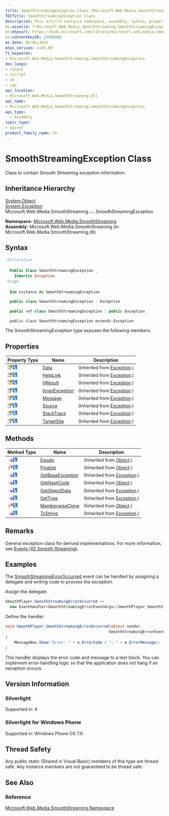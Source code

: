 ```yaml
---
title: SmoothStreamingException Class (Microsoft.Web.Media.SmoothStreaming)
TOCTitle: SmoothStreamingException Class
description: This article contains namespace, assembly, syntax, properties, methods, and version information for the SmoothStreamingException Class.
ms:assetid: T:Microsoft.Web.Media.SmoothStreaming.SmoothStreamingException
ms:mtpsurl: https://msdn.microsoft.com/library/microsoft.web.media.smoothstreaming.smoothstreamingexception(v=VS.90)
ms:contentKeyID: 23960980
ms.date: 05/02/2012
mtps_version: v=VS.90
f1_keywords:
- Microsoft.Web.Media.SmoothStreaming.SmoothStreamingException
dev_langs:
- csharp
- jscript
- vb
- cpp
api_location:
- Microsoft.Web.Media.SmoothStreaming.dll
api_name:
- Microsoft.Web.Media.SmoothStreaming.SmoothStreamingException
api_type:
  - Assembly
topic_type:
- apiref
product_family_name: VS
---
```


# SmoothStreamingException Class

Class to contain Smooth Streaming exception information.

## Inheritance Hierarchy

[System.Object](https://msdn.microsoft.com/library/e5kfa45b)  
  [System.Exception](https://msdn.microsoft.com/library/c18k6c59)  
    Microsoft.Web.Media.SmoothStreaming..::..SmoothStreamingException  

**Namespace:**  [Microsoft.Web.Media.SmoothStreaming](microsoft-web-media-smoothstreaming-namespace_1.md)  
**Assembly:**  Microsoft.Web.Media.SmoothStreaming (in Microsoft.Web.Media.SmoothStreaming.dll)

## Syntax

```vb
'Declaration

  Public Class SmoothStreamingException _
    Inherits Exception
'Usage

  Dim instance As SmoothStreamingException
```

```csharp
  public class SmoothStreamingException : Exception
```

```cpp
  public ref class SmoothStreamingException : public Exception
```

```jscript
  public class SmoothStreamingException extends Exception
```

The SmoothStreamingException type exposes the following members.

## Properties

|Property Type|Name|Description|
|--- |--- |--- |
|![Public property](images/Ff728140.pubproperty(en-us,VS.90).gif "Public property")![Supported by Silverlight for Windows Phone](images/Ff728140.slMobile(en-us,VS.90).gif "Supported by Silverlight for Windows Phone")|[Data](https://msdn.microsoft.com/library/2wyfbc48)|(Inherited from [Exception](https://msdn.microsoft.com/library/c18k6c59).)|
|![Public property](images/Ff728140.pubproperty(en-us,VS.90).gif "Public property")![Supported by Silverlight for Windows Phone](images/Ff728140.slMobile(en-us,VS.90).gif "Supported by Silverlight for Windows Phone")|[HelpLink](https://msdn.microsoft.com/library/71tawy4s)|(Inherited from [Exception](https://msdn.microsoft.com/library/c18k6c59).)|
|![Protected property](images/Ee532670.protproperty(en-us,VS.90).gif "Protected property")![Supported by Silverlight for Windows Phone](images/Ff728140.slMobile(en-us,VS.90).gif "Supported by Silverlight for Windows Phone")|[HResult](https://msdn.microsoft.com/library/sh5cw61c)|(Inherited from [Exception](https://msdn.microsoft.com/library/c18k6c59).)|
|![Public property](images/Ff728140.pubproperty(en-us,VS.90).gif "Public property")![Supported by Silverlight for Windows Phone](images/Ff728140.slMobile(en-us,VS.90).gif "Supported by Silverlight for Windows Phone")|[InnerException](https://msdn.microsoft.com/library/902sca80)|(Inherited from [Exception](https://msdn.microsoft.com/library/c18k6c59).)|
|![Public property](images/Ff728140.pubproperty(en-us,VS.90).gif "Public property")![Supported by Silverlight for Windows Phone](images/Ff728140.slMobile(en-us,VS.90).gif "Supported by Silverlight for Windows Phone")|[Message](https://msdn.microsoft.com/library/9btwf6wk)|(Inherited from [Exception](https://msdn.microsoft.com/library/c18k6c59).)|
|![Public property](images/Ff728140.pubproperty(en-us,VS.90).gif "Public property")![Supported by Silverlight for Windows Phone](images/Ff728140.slMobile(en-us,VS.90).gif "Supported by Silverlight for Windows Phone")|[Source](https://msdn.microsoft.com/library/85weac5w)|(Inherited from [Exception](https://msdn.microsoft.com/library/c18k6c59).)|
|![Public property](images/Ff728140.pubproperty(en-us,VS.90).gif "Public property")![Supported by Silverlight for Windows Phone](images/Ff728140.slMobile(en-us,VS.90).gif "Supported by Silverlight for Windows Phone")|[StackTrace](https://msdn.microsoft.com/library/dxzhy005)|(Inherited from [Exception](https://msdn.microsoft.com/library/c18k6c59).)|
|![Public property](images/Ff728140.pubproperty(en-us,VS.90).gif "Public property")![Supported by Silverlight for Windows Phone](images/Ff728140.slMobile(en-us,VS.90).gif "Supported by Silverlight for Windows Phone")|[TargetSite](https://msdn.microsoft.com/library/2wchw354)|(Inherited from [Exception](https://msdn.microsoft.com/library/c18k6c59).)|

## Methods

|Method Type|Name|Description|
|--- |--- |--- |
|![Public method](images/Ff728153.pubmethod(en-us,VS.90).gif "Public method")![Supported by Silverlight for Windows Phone](images/Ff728140.slMobile(en-us,VS.90).gif "Supported by Silverlight for Windows Phone")|[Equals](https://msdn.microsoft.com/library/bsc2ak47)|(Inherited from [Object](https://msdn.microsoft.com/library/e5kfa45b).)|
|![Protected method](images/Ff728153.protmethod(en-us,VS.90).gif "Protected method")![Supported by Silverlight for Windows Phone](images/Ff728140.slMobile(en-us,VS.90).gif "Supported by Silverlight for Windows Phone")|[Finalize](https://msdn.microsoft.com/library/4k87zsw7)|(Inherited from [Object](https://msdn.microsoft.com/library/e5kfa45b).)|
|![Public method](images/Ff728153.pubmethod(en-us,VS.90).gif "Public method")![Supported by Silverlight for Windows Phone](images/Ff728140.slMobile(en-us,VS.90).gif "Supported by Silverlight for Windows Phone")|[GetBaseException](https://msdn.microsoft.com/library/49kcee3b)|(Inherited from [Exception](https://msdn.microsoft.com/library/c18k6c59).)|
|![Public method](images/Ff728153.pubmethod(en-us,VS.90).gif "Public method")![Supported by Silverlight for Windows Phone](images/Ff728140.slMobile(en-us,VS.90).gif "Supported by Silverlight for Windows Phone")|[GetHashCode](https://msdn.microsoft.com/library/zdee4b3y)|(Inherited from [Object](https://msdn.microsoft.com/library/e5kfa45b).)|
|![Public method](images/Ff728153.pubmethod(en-us,VS.90).gif "Public method")![Supported by Silverlight for Windows Phone](images/Ff728140.slMobile(en-us,VS.90).gif "Supported by Silverlight for Windows Phone")|[GetObjectData](https://msdn.microsoft.com/library/fwb1489e)|(Inherited from [Exception](https://msdn.microsoft.com/library/c18k6c59).)|
|![Public method](images/Ff728153.pubmethod(en-us,VS.90).gif "Public method")![Supported by Silverlight for Windows Phone](images/Ff728140.slMobile(en-us,VS.90).gif "Supported by Silverlight for Windows Phone")|[GetType](https://msdn.microsoft.com/library/44zb316t)|(Inherited from [Exception](https://msdn.microsoft.com/library/c18k6c59).)|
|![Protected method](images/Ff728153.protmethod(en-us,VS.90).gif "Protected method")![Supported by Silverlight for Windows Phone](images/Ff728140.slMobile(en-us,VS.90).gif "Supported by Silverlight for Windows Phone")|[MemberwiseClone](https://msdn.microsoft.com/library/57ctke0a)|(Inherited from [Object](https://msdn.microsoft.com/library/e5kfa45b).)|
|![Public method](images/Ff728153.pubmethod(en-us,VS.90).gif "Public method")![Supported by Silverlight for Windows Phone](images/Ff728140.slMobile(en-us,VS.90).gif "Supported by Silverlight for Windows Phone")|[ToString](https://msdn.microsoft.com/library/es4y6f7e)|(Inherited from [Exception](https://msdn.microsoft.com/library/c18k6c59).)|

## Remarks

General exception class for derived implementations. For more information, see [Events (IIS Smooth Streaming)](events.md).

## Examples

The [SmoothStreamingErrorOccurred](smoothstreamingmediaelement-smoothstreamingerroroccurred-event-microsoft-web-media-smoothstreaming_1.md) event can be handled by assigning a delegate and writing code to process the exception.

Assign the delegate.

```csharp
SmoothPlayer.SmoothStreamingErrorOccurred +=
  new EventHandler<SmoothStreamingErrorEventArgs>(SmoothPlayer_SmoothStreamingErrorOccurred);
```

Define the handler.

```csharp
void SmoothPlayer_SmoothStreamingErrorOccurred(object sender,
                                              SmoothStreamingErrorEventArgs e)
{
    MessageBox.Show("Error: " + e.ErrorCode + "; " + e.ErrorMessage);
}
```

This handler displays the error code and message to a text block. You can implement error-handling logic so that the application does not hang if an exception occurs.

## Version Information

### Silverlight

Supported in: 4  

### Silverlight for Windows Phone

Supported in: Windows Phone OS 7.0  

## Thread Safety

Any public static (Shared in Visual Basic) members of this type are thread safe. Any instance members are not guaranteed to be thread safe.

## See Also

### Reference

[Microsoft.Web.Media.SmoothStreaming Namespace](microsoft-web-media-smoothstreaming-namespace_1.md)

